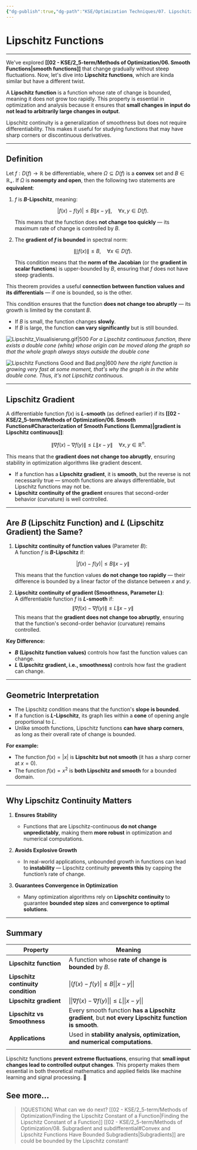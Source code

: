 ```yaml
---
{"dg-publish":true,"dg-path":"KSE/Optimization Techniques/07. Lipschitz Functions.md","permalink":"/kse/optimization-techniques/07-lipschitz-functions/","tags":["kse","math/calculus"],"created":"2025-03-09T16:00:17.940+02:00","updated":"2025-03-10T07:59:22.150+02:00"}
---
```



# Lipschitz Functions

---

We've explored **[[02 - KSE/2_5-term/Methods of Optimization/06. Smooth Functions\|smooth functions]]** that change gradually without steep fluctuations. Now, let's dive into **Lipschitz functions**, which are kinda similar but have a different twist.

A **Lipschitz function** is a function whose rate of change is bounded, meaning it does not grow too rapidly. This property is essential in optimization and analysis because it ensures that **small changes in input do not lead to arbitrarily large changes in output**.

Lipschitz continuity is a generalization of smoothness but does not require differentiability. This makes it useful for studying functions that may have sharp corners or discontinuous derivatives.

---

## Definition

Let $f:D(f) \to \mathbb{R}$ be differentiable, where $\Omega \subseteq D(f)$ is a **convex** set and $B \in \mathbb{R}_+$. If $\Omega$ is **nonempty and open**, then the following two statements are **equivalent**:

1. $f$ is **$B$-Lipschitz**, meaning:

   $$
   |f(x) - f(y)| \leq B \|x - y\|, \quad \forall x, y \in D(f).
   $$

   This means that the function does **not change too quickly** — its maximum rate of change is controlled by $B$.

2. The **gradient of $f$ is bounded** in spectral norm:

   $$
   \|\mathbb{J}f(x)\| \leq B, \quad \forall x \in D(f).
   $$

   This condition means that the **norm of the Jacobian** (or the <strong><span style="color: var(--color-aqua);">gradient in scalar functions</span></strong>) is upper-bounded by $B$, ensuring that $f$ does not have steep gradients.

This theorem provides a useful **connection between function values and its differentials** — if one is bounded, so is the other.

This condition ensures that the function **does not change too abruptly** — its growth is limited by the constant $B$.

- If $B$ is small, the function changes **slowly**.
- If $B$ is large, the function **can vary significantly** but is still bounded.

![Lipschitz_Visualisierung.gif|500](/img/user/assets/img/Lipschitz_Visualisierung.gif)
_For a Lipschitz continuous function, there exists a double cone (white) whose origin can be moved along the graph so that the whole graph always stays outside the double cone_

![Lipschitz Functions Good and Bad.png|600](/img/user/assets/img/Lipschitz%20Functions%20Good%20and%20Bad.png)
_here the right function is growing very fast at some moment, that's why the graph is in the white double cone. Thus, it's not Lipschitz continuous._

---

## Lipschitz Gradient

A differentiable function $f(x)$ is **$L$-smooth** (as defined earlier) if its **[[02 - KSE/2_5-term/Methods of Optimization/06. Smooth Functions#Characterization of Smooth Functions (Lemma)\|gradient is Lipschitz continuous]]**:

$$
\|\nabla f(x) - \nabla f(y)\| \leq L \|x - y\| \quad \forall x, y \in \mathbb{R}^n.
$$

This means that the **gradient does not change too abruptly**, ensuring stability in optimization algorithms like gradient descent.

- If a function has a **Lipschitz gradient**, it is **smooth**, but the reverse is not necessarily true — smooth functions are always differentiable, but Lipschitz functions may not be.
- **Lipschitz continuity of the gradient** ensures that second-order behavior (curvature) is well controlled.

---

## Are $B$ (Lipschitz Function) and $L$ (Lipschitz Gradient) the Same?

1. **Lipschitz continuity of function values** (Parameter $B$):  
   A function $f$ is **$B$-Lipschitz** if:

   $$
   |f(x) - f(y)| \leq B \|x - y\|
   $$

   This means that the function values **do not change too rapidly** — their difference is bounded by a linear factor of the distance between $x$ and $y$.

2. **Lipschitz continuity of gradient (Smoothness, Parameter $L$)**:  
   A differentiable function $f$ is **$L$-smooth** if:
   $$
   \|\nabla f(x) - \nabla f(y)\| \leq L \|x - y\|
   $$
   This means that the **gradient does not change too abruptly**, ensuring that the function's second-order behavior (curvature) remains controlled.

<strong><span style="color: var(--color-aqua);">Key Difference:</span></strong>

- **$B$ (Lipschitz function values)** controls how fast the function values can change.
- **$L$ (Lipschitz gradient, i.e., smoothness)** controls how fast the gradient can change.

---

## Geometric Interpretation

- The Lipschitz condition means that the function's **slope is bounded**.
- If a function is **$L$-Lipschitz**, its graph lies within a **cone** of opening angle proportional to $L$.
- Unlike smooth functions, Lipschitz functions **can have sharp corners**, as long as their overall rate of change is bounded.

<strong><span style="color: var(--color-aqua);">For example:</span></strong>

- The function $f(x) = |x|$ is **Lipschitz but not smooth** (it has a sharp corner at $x = 0$).
- The function $f(x) = x^2$ is **both Lipschitz and smooth** for a bounded domain.

---

## Why Lipschitz Continuity Matters

1. **Ensures Stability**

   - Functions that are Lipschitz-continuous **do not change unpredictably**, making them **more robust** in optimization and numerical computations.

2. **Avoids Explosive Growth**

   - In real-world applications, unbounded growth in functions can lead to **instability** — Lipschitz continuity **prevents this** by capping the function’s rate of change.

3. **Guarantees Convergence in Optimization**
   - Many optimization algorithms rely on **Lipschitz continuity** to guarantee **bounded step sizes** and **convergence to optimal solutions**.

---

## Summary

| Property                           | Meaning                                                                                                                                                                                                                    |
| ---------------------------------- | -------------------------------------------------------------------------------------------------------------------------------------------------------------------------------------------------------------------------- |
| **Lipschitz function**             | A function whose **rate of change is bounded** by $B$.                                                                                                                                                                     |
| **Lipschitz continuity condition** | $\|(f(x) - f(y)\| \leq B \|\|x - y\|\|$                                                                                                                                                                                    |
| **Lipschitz gradient**             | $\|\|\nabla f(x) - \nabla f(y)\|\| \leq L \|\|x - y\|\|$                                                                                                                                                                   |
| **Lipschitz vs Smoothness**        | Every smooth function <strong><span style="color: var(--color-aqua);">has a Lipschitz gradient</span></strong>, but <strong><span style="color: var(--color-red);">not every Lipschitz function is smooth</span></strong>. |
| **Applications**                   | Used in **stability analysis, optimization, and numerical computations**.                                                                                                                                                  |
|                                    |                                                                                                                                                                                                                            |

Lipschitz functions **prevent extreme fluctuations**, ensuring that **small input changes lead to controlled output changes**. This property makes them essential in both theoretical mathematics and applied fields like machine learning and signal processing. 🚀

## See more...

> [!QUESTION] What can we do next?
> [[02 - KSE/2_5-term/Methods of Optimization/Finding the Lipschitz Constant of a Function\|Finding the Lipschitz Constant of a Function]]
> [[02 - KSE/2_5-term/Methods of Optimization/08. Subgradient and subdifferential#Convex and Lipschitz Functions Have Bounded Subgradients\|Subgradients]] are could be bounded by the Lipschitz constant!
